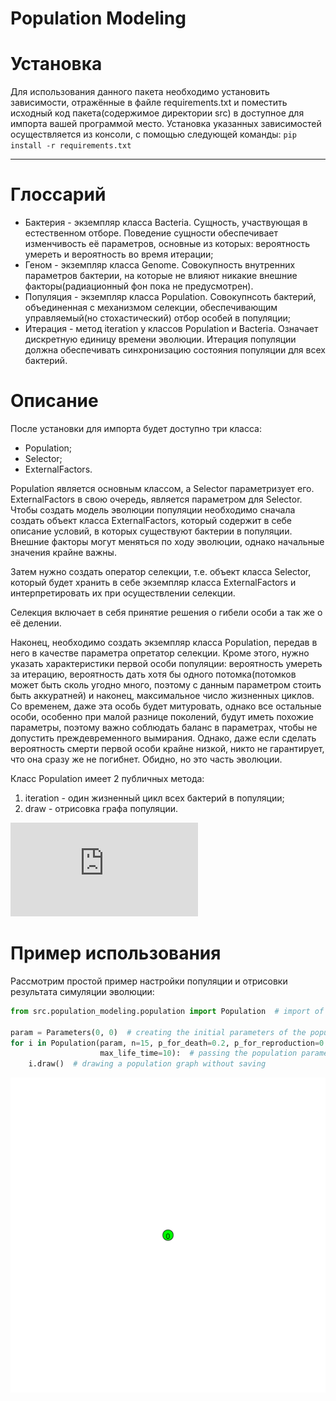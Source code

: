 # Population Modeling
**Установка**
======================
Для использования данного пакета необходимо установить зависимости, отражённые в файле requirements.txt и поместить исходный код пакета(содержимое директории src) в доступное для импорта вашей программой место.
Установка указанных зависимостей осуществляется из консоли, с помощью следующей команды:
`pip install -r requirements.txt`
***
**Глоссарий**
======================
* Бактерия - экземпляр класса Bacteria. Сущность, участвующая в естественном отборе. Поведение сущности обеспечивает изменчивость её параметров, основные из которых: вероятность умереть и вероятность во время итерации;
* Геном - экземпляр класса Genome. Совокупность внутренних параметров бактерии, на которые не влияют никакие внешние факторы(радиационный фон пока не предусмотрен). 
* Популяция - экземпляр класса Population. Совокупнсоть бактерий, объединенная с механизмом селекции, обеспечивающим управляемый(но стохастический) отбор особей в популяции;
* Итерация - метод iteration у классов Population и Bacteria. Означает дискретную единицу времени эволюции. Итерация популяции должна обеспечивать синхронизацию состояния популяции для всех бактерий.

**Описание**
======================
После установки для импорта будет доступно три класса:
* Population;
* Selector;
* ExternalFactors.


Population является основным классом, а Selector параметризует его. ExternalFactors в свою очередь, является параметром для Selector.
Чтобы создать модель эволюции популяции необходимо сначала создать объект класса ExternalFactors, который содержит в себе описание условий, в которых существуют бактерии в популяции. Внешние факторы могут меняться по ходу эволюции, однако начальные значения крайне важны.


Затем нужно создать оператор селекции, т.е. объект класса Selector, который будет хранить в себе экземпляр класса ExternalFactors и интерпретировать их при
осуществлении селекции.


Селекция включает в себя принятие решения о гибели особи а так же о её делении.


Наконец, необходимо создать экземпляр класса Population, передав в него в качестве параметра опретатор селекции. 
Кроме этого, нужно указать характеристики первой особи популяции: вероятность умереть за итерацию, вероятность дать хотя бы одного потомка(потомков может быть сколь угодно много, поэтому с данным параметром стоить быть аккуратней) и наконец, максимальное число жизненных циклов.
Со временем, даже эта особь будет митуровать, однако все остальные особи, 
особенно при малой разнице поколений, будут иметь похожие параметры, поэтому важно соблюдать баланс в параметрах, чтобы не допустить преждевременного вымирания. Однако, даже если сделать вероятность смерти первой особи крайне низкой, никто не гарантирует, что она сразу же не погибнет. Обидно, но это часть эволюции.


Класс Population имеет 2 публичных метода:
1. iteration - один жизненный цикл всех бактерий в популяции;
2. draw - отрисовка графа популяции.

![alt text](https://github.com/MaEgV/population-modeling/blob/population/examples/population_image_example.py)

**Пример использования**
======================
Рассмотрим простой пример настройки популяции и отрисовки результата симуляции эволюции:

```Python
from src.population_modeling.population import Population  # import of the population class

param = Parameters(0, 0)  # creating the initial parameters of the population
for i in Population(param, n=15, p_for_death=0.2, p_for_reproduction=0.4,
                    max_life_time=10):  # passing the population parameters, the maximum number of iterations, and the parameters of the first individual
    i.draw()  # drawing a population graph without saving
```
![alt text](https://github.com/MaEgV/population-modeling/blob/population/example_res.gif)
